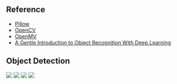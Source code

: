## Reference

* [Pillow](https://python-pillow.org)
* [OpenCV](https://opencv.org)
* [OpenMV](https://openmv.io)
* [A Gentle Introduction to Object Recognition With Deep Learning](https://machinelearningmastery.com/object-recognition-with-deep-learning/)

## Object Detection
![](https://github.com/geoffreylink/Projects/blob/master/09%20Computer%20Vision/images/ObjectRecognitionTasks.png)
![](https://github.com/geoffreylink/Projects/blob/master/09%20Computer%20Vision/images/RegionProposals.png)
![](https://github.com/geoffreylink/Projects/blob/master/09%20Computer%20Vision/images/YOLOPredictions.png)
![](https://github.com/geoffreylink/Projects/blob/master/09%20Computer%20Vision/images/ElephantMask.png)
